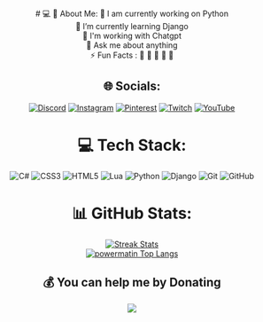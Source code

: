 <div align="center">
# 💻 💫 About Me:
🏢 I am currently working on Python <br> 🌱 I’m currently learning Django <br> 🤝 I'm working with Chatgpt <br>💬 Ask me about anything <br>⚡ Fun Facts : 🍕 🏉 🏏 🎥 🚞


## 🌐 Socials:
[![Discord](https://img.shields.io/badge/Discord-%237289DA.svg?logo=discord&logoColor=white)](https://discord.gg/https://discord.gg/gGzEK7AHYE) [![Instagram](https://img.shields.io/badge/Instagram-%23E4405F.svg?logo=Instagram&logoColor=white)](https://instagram.com/powermatin) [![Pinterest](https://img.shields.io/badge/Pinterest-%23E60023.svg?logo=Pinterest&logoColor=white)](https://pinterest.com/matinshahabadi3) [![Twitch](https://img.shields.io/badge/Twitch-%239146FF.svg?logo=Twitch&logoColor=white)](https://twitch.tv/powermatin) [![YouTube](https://img.shields.io/badge/YouTube-%23FF0000.svg?logo=YouTube&logoColor=white)](https://youtube.com/@powermatin) 

# 💻 Tech Stack:
![C#](https://img.shields.io/badge/c%23-%23239120.svg?style=flat&logo=csharp&logoColor=white) ![CSS3](https://img.shields.io/badge/css3-%231572B6.svg?style=flat&logo=css3&logoColor=white) ![HTML5](https://img.shields.io/badge/html5-%23E34F26.svg?style=flat&logo=html5&logoColor=white) ![Lua](https://img.shields.io/badge/lua-%232C2D72.svg?style=flat&logo=lua&logoColor=white) ![Python](https://img.shields.io/badge/python-3670A0?style=flat&logo=python&logoColor=ffdd54) ![Django](https://img.shields.io/badge/django-%23092E20.svg?style=flat&logo=django&logoColor=white) ![Git](https://img.shields.io/badge/git-%23F05033.svg?style=flat&logo=git&logoColor=white) ![GitHub](https://img.shields.io/badge/github-%23121011.svg?style=flat&logo=github&logoColor=white)
# 📊 GitHub Stats:
<!-- <div align="center"> -->
  <a href="#">
    <img src="https://github-readme-streak-stats.herokuapp.com/?user=power0matin&theme=codeSTACKr&hide_border=false" alt="Streak Stats">
  </a>
<!-- </div> -->
<!-- <div align="center">
    <a href="#">
  <img src="https://github-readme-stats.vercel.app/api?username=power0matin&theme=codeSTACKr&hide_border=false&include_all_commits=false&count_private=false" alt="powermatin's GitHub stats">
</div> -->
<!-- <br> -->
<!-- <div align="center">-->
<br>
  <a href="#"> 
    <img src="https://github-readme-stats.vercel.app/api/top-langs/?username=power0matin&theme=codeSTACKr&hide_border=false&include_all_commits=false&count_private=false&layout=compact" alt="powermatin Top Langs">
  </a>
<!-- </div> -->




  ## 💰 You can help me by Donating
<a href="https://www.coffeebede.com/powermatin"><img class="img-fluid" src="https://coffeebede.ir/DashboardTemplateV2/app-assets/images/banner/default-yellow.svg" /></a>  
<!-- Proudly created with GPRM ( https://gprm.itsvg.in ) -->
</div>


